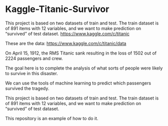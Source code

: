 # Kaggle-Titanic-Survivor
This project is based on two datasets of train and test. The train dataset is of 891 items with 12 variables, and we want to make prediction on “survived” of test dataset.  https://www.kaggle.com/c/titanic

These are the data: https://www.kaggle.com/c/titanic/data

On April 15, 1912, the RMS Titanic sank resulting in the loss of 1502 out of 2224 passengers and crew.

The goal here is to complete the analysis of what sorts of people were likely to survive in this disaster.

We can use the tools of machine learning to predict which passengers survived the tragedy.

This project is based on two datasets of train and test. The train dataset is of 891 items with 12 variables, and we want to make prediction on “survived” of test dataset.  

This repository is  an example of how to do it.
